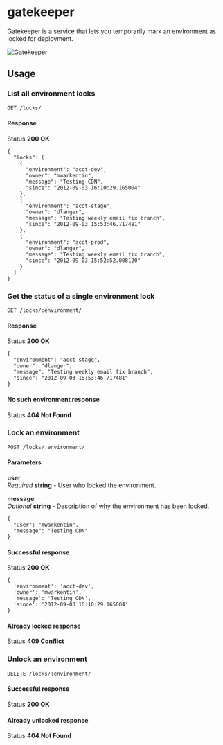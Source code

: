 gatekeeper
==========

Gatekeeper is a service that lets you temporarily mark an environment as locked for deployment.

![Gatekeeper](http://f.cl.ly/items/1d432U1P130t1v0d1h2d/Gate%2520keeper.jpeg)

Usage
-----

### List all environment locks

```
GET /locks/
```

#### Response
Status **200 OK**

```
{
  "locks": [
    {
      "environment": "acct-dev", 
      "owner": "mwarkentin", 
      "message": "Testing CDN", 
      "since": "2012-09-03 16:10:29.165004"
    }, 
    {
      "environment": "acct-stage", 
      "owner": "dlanger", 
      "message": "Testing weekly email fix branch", 
      "since": "2012-09-03 15:53:46.717481"
    }, 
    {
      "environment": "acct-prod", 
      "owner": "dlanger", 
      "message": "Testing weekly email fix branch", 
      "since": "2012-09-03 15:52:52.008120"
    }
  ]
}
```

### Get the status of a single environment lock
```
GET /locks/:environment/
```

#### Response
Status **200 OK**

```
{
  "environment": "acct-stage", 
  "owner": "dlanger", 
  "message": "Testing weekly email fix branch", 
  "since": "2012-09-03 15:53:46.717481"
}
```

#### No such environment response
Status **404 Not Found**

### Lock an environment
```
POST /locks/:environment/
```

#### Parameters
**user**  
*Required* **string** - User who locked the environment.

**message**  
*Optional* **string** - Description of why the environment has been locked.

```
{
  "user": "mwarkentin",
  "message": "Testing CDN"
}
```

#### Successful response
Status **200 OK**

```
{
  'environment': 'acct-dev', 
  'owner': 'mwarkentin', 
  'message': 'Testing CDN', 
  'since': '2012-09-03 16:10:29.165004'
}
```

#### Already locked response
Status **409 Conflict**


### Unlock an environment
```
DELETE /locks/:environment/
```

#### Successful response
Status **200 OK**

#### Already unlocked response
Status **404 Not Found**
